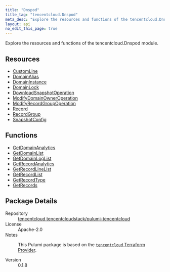 ```yaml
---
title: "Dnspod"
title_tag: "tencentcloud.Dnspod"
meta_desc: "Explore the resources and functions of the tencentcloud.Dnspod module."
layout: api
no_edit_this_page: true
---
```


<!-- WARNING: this file was generated by Pulumi Docs Generator. -->
<!-- Do not edit by hand unless you're certain you know what you are doing! -->

Explore the resources and functions of the tencentcloud.Dnspod module.

<h2 id="resources">Resources</h2>
<ul class="api">
    <li><a href="customline/" title="CustomLine"><span class="api-symbol api-symbol--resource"></span>CustomLine</a></li>
    <li><a href="domainalias/" title="DomainAlias"><span class="api-symbol api-symbol--resource"></span>DomainAlias</a></li>
    <li><a href="domaininstance/" title="DomainInstance"><span class="api-symbol api-symbol--resource"></span>DomainInstance</a></li>
    <li><a href="domainlock/" title="DomainLock"><span class="api-symbol api-symbol--resource"></span>DomainLock</a></li>
    <li><a href="downloadsnapshotoperation/" title="DownloadSnapshotOperation"><span class="api-symbol api-symbol--resource"></span>DownloadSnapshotOperation</a></li>
    <li><a href="modifydomainowneroperation/" title="ModifyDomainOwnerOperation"><span class="api-symbol api-symbol--resource"></span>ModifyDomainOwnerOperation</a></li>
    <li><a href="modifyrecordgroupoperation/" title="ModifyRecordGroupOperation"><span class="api-symbol api-symbol--resource"></span>ModifyRecordGroupOperation</a></li>
    <li><a href="record/" title="Record"><span class="api-symbol api-symbol--resource"></span>Record</a></li>
    <li><a href="recordgroup/" title="RecordGroup"><span class="api-symbol api-symbol--resource"></span>RecordGroup</a></li>
    <li><a href="snapshotconfig/" title="SnapshotConfig"><span class="api-symbol api-symbol--resource"></span>SnapshotConfig</a></li>
</ul>

<h2 id="functions">Functions</h2>
<ul class="api">
    <li><a href="getdomainanalytics/" title="GetDomainAnalytics"><span class="api-symbol api-symbol--function"></span>GetDomainAnalytics</a></li>
    <li><a href="getdomainlist/" title="GetDomainList"><span class="api-symbol api-symbol--function"></span>GetDomainList</a></li>
    <li><a href="getdomainloglist/" title="GetDomainLogList"><span class="api-symbol api-symbol--function"></span>GetDomainLogList</a></li>
    <li><a href="getrecordanalytics/" title="GetRecordAnalytics"><span class="api-symbol api-symbol--function"></span>GetRecordAnalytics</a></li>
    <li><a href="getrecordlinelist/" title="GetRecordLineList"><span class="api-symbol api-symbol--function"></span>GetRecordLineList</a></li>
    <li><a href="getrecordlist/" title="GetRecordList"><span class="api-symbol api-symbol--function"></span>GetRecordList</a></li>
    <li><a href="getrecordtype/" title="GetRecordType"><span class="api-symbol api-symbol--function"></span>GetRecordType</a></li>
    <li><a href="getrecords/" title="GetRecords"><span class="api-symbol api-symbol--function"></span>GetRecords</a></li>
</ul>

<h2 id="package-details">Package Details</h2>
<dl class="package-details">
	<dt>Repository</dt>
	<dd><a href="https://github.com/tencentcloudstack/pulumi-tencentcloud">tencentcloud tencentcloudstack/pulumi-tencentcloud</a></dd>
	<dt>License</dt>
	<dd>Apache-2.0</dd>
	<dt>Notes</dt>
	<dd><p>This Pulumi package is based on the <a href="https://github.com/tencentcloudstack/terraform-provider-tencentcloud"><code>tencentcloud</code> Terraform Provider</a>.</p>
</dd>
	<dt>Version</dt>
	<dd>0.1.8</dd>
</dl>

